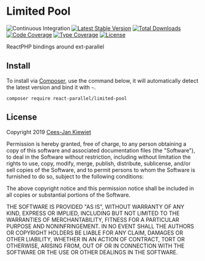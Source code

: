 # Limited Pool

![Continuous Integration](https://github.com/Reactphp-parallel/limited-pool/workflows/Continuous%20Integration/badge.svg)
[![Latest Stable Version](https://poser.pugx.org/React-parallel/limited-pool/v/stable.png)](https://packagist.org/packages/React-parallel/limited-pool)
[![Total Downloads](https://poser.pugx.org/React-parallel/limited-pool/downloads.png)](https://packagist.org/packages/React-parallel/limited-pool)
[![Code Coverage](https://scrutinizer-ci.com/g/Reactphp-parallel/limited-pool/badges/coverage.png?b=master)](https://scrutinizer-ci.com/g/Reactphp-parallel/limited-pool/?branch=master)
[![Type Coverage](https://shepherd.dev/github/Reactphp-parallel/limited-pool/coverage.svg)](https://shepherd.dev/github/Reactphp-parallel/limited-pool)
[![License](https://poser.pugx.org/React-parallel/limited-pool/license.png)](https://packagist.org/packages/React-parallel/limited-pool)

ReactPHP bindings around ext-parallel

## Install ##

To install via [Composer](http://getcomposer.org/), use the command below, it will automatically detect the latest version and bind it with `~`.

```
composer require react-parallel/limited-pool 
```

## License ##

Copyright 2019 [Cees-Jan Kiewiet](http://wyrihaximus.net/)

Permission is hereby granted, free of charge, to any person
obtaining a copy of this software and associated documentation
files (the "Software"), to deal in the Software without
restriction, including without limitation the rights to use,
copy, modify, merge, publish, distribute, sublicense, and/or sell
copies of the Software, and to permit persons to whom the
Software is furnished to do so, subject to the following
conditions:

The above copyright notice and this permission notice shall be
included in all copies or substantial portions of the Software.

THE SOFTWARE IS PROVIDED "AS IS", WITHOUT WARRANTY OF ANY KIND,
EXPRESS OR IMPLIED, INCLUDING BUT NOT LIMITED TO THE WARRANTIES
OF MERCHANTABILITY, FITNESS FOR A PARTICULAR PURPOSE AND
NONINFRINGEMENT. IN NO EVENT SHALL THE AUTHORS OR COPYRIGHT
HOLDERS BE LIABLE FOR ANY CLAIM, DAMAGES OR OTHER LIABILITY,
WHETHER IN AN ACTION OF CONTRACT, TORT OR OTHERWISE, ARISING
FROM, OUT OF OR IN CONNECTION WITH THE SOFTWARE OR THE USE OR
OTHER DEALINGS IN THE SOFTWARE.
